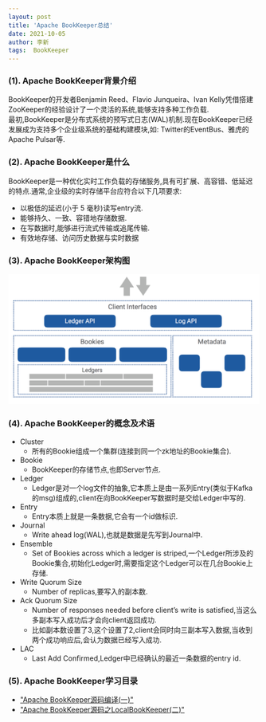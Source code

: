 ```yaml
---
layout: post
title: 'Apache BookKeeper总结' 
date: 2021-10-05
author: 李新
tags:  BookKeeper
---
```


### (1). Apache BookKeeper背景介绍
BookKeeper的开发者Benjamin Reed、Flavio Junqueira、Ivan Kelly凭借搭建ZooKeeper的经验设计了一个灵活的系统,能够支持多种工作负载.   
最初,BookKeeper是分布式系统的预写式日志(WAL)机制.现在BookKeeper已经发展成为支持多个企业级系统的基础构建模块,如: Twitter的EventBus、雅虎的Apache Pulsar等.    

### (2). Apache BookKeeper是什么
BookKeeper是一种优化实时工作负载的存储服务,具有可扩展、高容错、低延迟的特点.通常,企业级的实时存储平台应符合以下几项要求:
+ 以极低的延迟(小于 5 毫秒)读写entry流.  
+ 能够持久、一致、容错地存储数据.  
+ 在写数据时,能够进行流式传输或追尾传输.  
+ 有效地存储、访问历史数据与实时数据

### (3). Apache BookKeeper架构图

!["Apache BookKeeper架构图"](/assets/bookkeeper/imgs/bookkeeper.png)

### (4). Apache BookKeeper的概念及术语
+ Cluster
  - 所有的Bookie组成一个集群(连接到同一个zk地址的Bookie集合).  
+ Bookie
  - BookKeeper的存储节点,也即Server节点.   
+ Ledger
  - Ledger是对一个log文件的抽象,它本质上是由一系列Entry(类似于Kafka的msg)组成的,client在向BookKeeper写数据时是交给Ledger中写的.  
+ Entry
  - Entry本质上就是一条数据,它会有一个id做标识.   
+ Journal
  - Write ahead log(WAL),也就是数据是先写到Journal中.  
+ Ensemble
  - Set of Bookies across which a ledger is striped,一个Ledger所涉及的Bookie集合,初始化Ledger时,需要指定这个Ledger可以在几台Bookie上存储.  
+ Write Quorum Size
  - Number of replicas,要写入的副本数.
+ Ack Quorum Size
  - Number of responses needed before client’s write is satisfied,当这么多副本写入成功后才会向client返回成功.
  - 比如副本数设置了3,这个设置了2,client会同时向三副本写入数据,当收到两个成功响应后,会认为数据已经写入成功.  
+ LAC
  - Last Add Confirmed,Ledger中已经确认的最近一条数据的entry id.
### (5). Apache BookKeeper学习目录
+ ["Apache BookKeeper源码编译(一)"](/2021/10/05/BookKeeper-Source-Compile.html)    
+ ["Apache BookKeeper源码之LocalBookKeeper(二)"](/2021/10/05/BookKeeper-LocalBookKeeper.html)   
